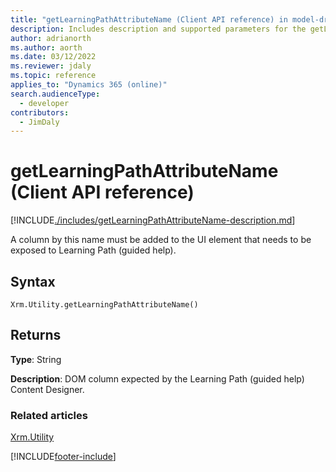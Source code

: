 ```yaml
---
title: "getLearningPathAttributeName (Client API reference) in model-driven apps"
description: Includes description and supported parameters for the getLearningPathAttributeName method.
author: adrianorth
ms.author: aorth
ms.date: 03/12/2022
ms.reviewer: jdaly
ms.topic: reference
applies_to: "Dynamics 365 (online)"
search.audienceType: 
  - developer
contributors:
  - JimDaly
---
```

# getLearningPathAttributeName (Client API reference)

[!INCLUDE[./includes/getLearningPathAttributeName-description.md](./includes/getLearningPathAttributeName-description.md)]

A column by this name must be added to the UI element that needs to be exposed to Learning Path (guided help). 

## Syntax

`Xrm.Utility.getLearningPathAttributeName()`

## Returns

**Type**: String

**Description**: DOM column expected by the Learning Path (guided help) Content Designer.

### Related articles

[Xrm.Utility](../xrm-utility.md)

[!INCLUDE[footer-include](../../../../../includes/footer-banner.md)]
